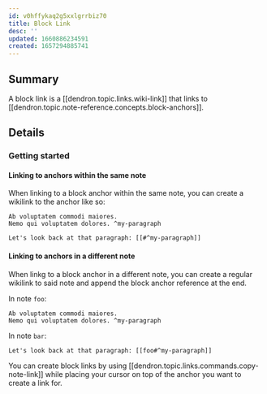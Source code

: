 ```yaml
---
id: v0hffykaq2g5xxlgrrbiz70
title: Block Link
desc: ''
updated: 1660886234591
created: 1657294885741
---
```


## Summary

A block link is a [[dendron.topic.links.wiki-link]] that links to [[dendron.topic.note-reference.concepts.block-anchors]].

## Details

### Getting started

#### Linking to anchors within the same note

When linking to a block anchor within the same note, you can create a wikilink to the anchor like so:

```
Ab voluptatem commodi maiores.
Nemo qui voluptatem dolores. ^my-paragraph

Let's look back at that paragraph: [[#^my-paragraph]]
```

#### Linking to anchors in a different note

When linkg to a block anchor in a different note, you can create a regular wikilink to said note and append the block anchor reference at the end.

In note `foo`:
```
Ab voluptatem commodi maiores.
Nemo qui voluptatem dolores. ^my-paragraph
```

In note `bar`:
```
Let's look back at that paragraph: [[foo#^my-paragraph]]
```

You can create block links by using [[dendron.topic.links.commands.copy-note-link]] while placing your cursor on top of the anchor you want to create a link for.
